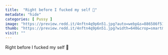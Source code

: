 ```yaml
---
title:  "Right before I fucked my self 💖"
metadate: "hide"
categories: [ Pussy ]
image: "https://preview.redd.it/4nftn4q9p6n51.jpg?auto=webp&s=886586f51b9dd5fc04117cec68d45fd55e37db61"
thumb: "https://preview.redd.it/4nftn4q9p6n51.jpg?width=640&crop=smart&auto=webp&s=01e369181da0f2d79bcd5f55d455e608e28b353e"
visit: ""
---
```

Right before I fucked my self 💖
